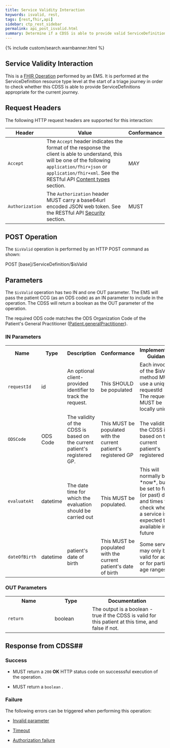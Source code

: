 ```yaml
---
title: Service Validity Interaction
keywords: isvalid, rest,
tags: [rest,fhir,api]
sidebar: ctp_rest_sidebar
permalink: api_post_isvalid.html
summary: Determine if a CDSS is able to provide valid ServiceDefinitions for a given context 
---
```

  
{% include custom/search.warnbanner.html %}
## Service Validity Interaction ##

This is a [FHIR Operation](https://www.hl7.org/fhir/stu3/operations.html) performed by an EMS. It is performed at the ServiceDefinition resource type level at the start of a triage journey in order to check whether this CDSS is able to provide ServiceDefinitions appropriate for the current journey.

## Request Headers ##

The following HTTP request headers are supported for this interaction:


| Header               | Value |Conformance |
|----------------------|-------|-------|
| `Accept`      | The `Accept` header indicates the format of the response the client is able to understand, this will be one of the following `application/fhir+json` or `application/fhir+xml`. See the RESTful API [Content types](api_general_guidance.html#content-types) section. | MAY |
| `Authorization`      | The `Authorization` header MUST carry a base64url encoded JSON web token. See the RESTful API [Security](api_security.html) section. | MUST |  

## POST Operation

The `$isValid` operation is performed by an HTTP POST command as shown:

<div markdown="span" class="alert alert-success" role="alert">
POST [base]/ServiceDefinition/$isValid
</div>

## Parameters ##

The `$isValid` operation has two IN and one OUT parameter. The EMS will pass the patient CCG (as an ODS code) as an IN parameter to include in the operation. The CDSS will return a boolean as the OUT parameter of the operation.

The required ODS code matches the ODS Organization Code of the Patient's General Practitioner ([Patient.generalPractitioner](api_patient.html)).

### IN Parameters ##  

<table  style="min-width:100%;width:100%">
<tr>
<th  style="width:10%;">Name</th>
<th  style="width:5%;">Type</th>
<th  style="width:35%;">Description</th>
<th  style="width:15%;">Conformance</th>
<th  style="width:35%;">Implementation Guidance</th>
</tr>
<tr>
<td><code  class="highlighter-rouge">requestId</code></td>
<td>id</td>
<td>An optional client-provided identifier to track the request.</td>
<td>This SHOULD be populated</td>
<td>
Each invocation of the $isValid method MUST use a unique requestId<br/>
The requestId MUST be locally unique
</td>
</tr>

<tr>
<td><code  class="highlighter-rouge">ODSCode</code></td>
<td>ODS Code</td>
<td>
The validity of the CDSS is based on the current patient's registered GP.
</td>
<td>This MUST be populated with the current patient's registered GP</td>
<td>The validity of the CDSS is based on the current patient's registered GP.</td>
</tr>

<tr>
<td><code  class="highlighter-rouge">evaluateAt</code></td>
<td>datetime</td>
<td>
The date time for which the evaluation should be carried out
</td>
<td>This MUST be populated.</td>
<td>This will normally be *now*, but can be set to future (or past) dates and times to check whether a service is expected to be available in the future
</td>

</tr>

<tr>
<td><code  class="highlighter-rouge">dateOfBirth</code></td>
<td>datetime</td>
<td>
patient's date of birth
</td>
<td>This MUST be populated with the current patient's date of birth</td>
<td>Some services may only be valid for adults, or for particular age ranges</td>
</tr></table>

### OUT Parameters ###

<table  style="min-width:100%;width:100%">
<tr>
<th  style="width:25%;">Name</th>
<th  style="width:20%;">Type</th>
<th  style="width:40%;">Documentation</th>
</tr>
<tr>
<td><code  class="highlighter-rouge">return</code></td>
<td>boolean</td>
<td>
The output is a boolean - true if the CDSS is valid for this patient at this time, and false if not.
</td>
</tr>
</table>


## Response from CDSS##

  

### Success ###

* MUST return a <code  class="highlighter-rouge">200</code> **OK** HTTP status code on successsful execution of the operation.

* MUST return a <code  class="highlighter-rouge">boolean</code> .

### Failure ###

The following errors can be triggered when performing this operation:

*  [Invalid parameter](api_errorhandling.html#parameters)

*  [Timeout](api_errorhandling.html#time-out)

*  [Authorization failure](api_errorhandling.html)
<!--stackedit_data:
eyJoaXN0b3J5IjpbLTgwNjAyNjA3OCwtMTY0NTgwMjEyMywtMj
AxNjUxNTUxMCwtMTM1NTE3ODYzNiwtNDM4NzA5NzMzXX0=
-->